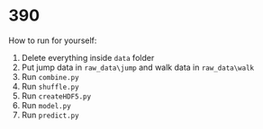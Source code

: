 # 390

How to run for yourself:
1. Delete everything inside `data` folder
2. Put jump data in `raw_data\jump` and walk data in `raw_data\walk`
3. Run `combine.py`
4. Run `shuffle.py`
5. Run `createHDF5.py`
6. Run `model.py`
7. Run `predict.py`